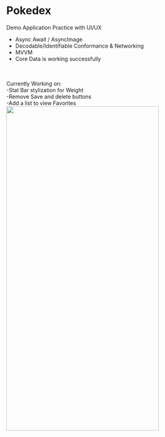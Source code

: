 # Pokedex
Demo Application
Practice with UI/UX
- Async Await / AsyncImage
- Decodable/Identifiable Conformance & Networking
- MVVM
- Core Data is working successfully
<br/>
<br/>Currently Working on: 
<br/>-Stat Bar stylization for Weight
<br/>-Remove Save and delete buttons
<br/>-Add a list to view Favorites

<img src="https://user-images.githubusercontent.com/29667033/142814761-41309157-77d2-49ee-9bfb-48337d0abe96.gif" width="400" height="850">

